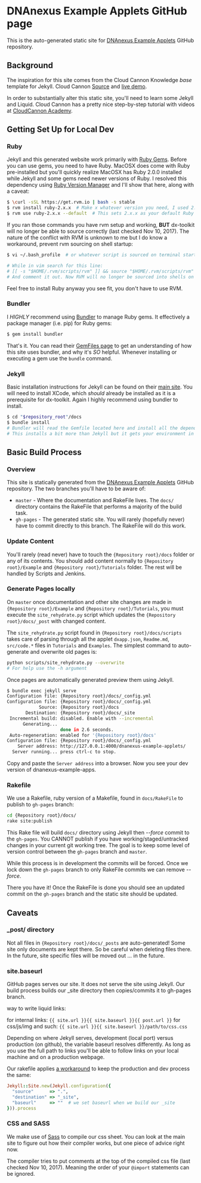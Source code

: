 # DNAnexus Example Applets GitHub page

This is the auto-generated static site for [DNAnexus Example Applets](https://github.com/dnanexus/dnanexus-example-applets) GitHub repository.

## Background

The inspiration for this site comes from the Cloud Cannon Knowledge *base* template for Jekyll. Cloud Cannon [Source](https://github.com/CloudCannon/base-jekyll-template) and [live demo](https://orange-ape.cloudvent.net/).

In order to substantially alter this static site, you'll need to learn some Jekyll and Liquid. Cloud Cannon has a pretty nice step-by-step tutorial with videos at [CloudCannon Academy](https://learn.cloudcannon.com/).

## Getting Set Up for Local Dev

### Ruby

Jekyll and this generated website work primarily with [Ruby Gems](http://guides.rubygems.org/what-is-a-gem/). Before you can use gems, you need to have Ruby. MacOSX does come with Ruby pre-installed but you'll quickly realize MacOSX has Ruby 2.0.0 installed while Jekyll and some gems need newer versions of Ruby. I resolved this dependency using [Ruby Version Manager](https://rvm.io/) and I'll show that here, along with a caveat:
```bash
$ \curl -sSL https://get.rvm.io | bash -s stable
$ rvm install ruby-2.x.x  # Make x whatever version you need, I used 2.4.0 when creating this site
$ rvm use ruby-2.x.x --default  # This sets 2.x.x as your default Ruby version 
```

If you ran those commands you have rvm setup and working, **BUT** dx-toolkit will no longer be able to source correctly (last checked Nov 10, 2017). The nature of the conflict with RVM is unknown to me but I do know a workaround, prevent rvm sourcing on shell startup:

```bash
$ vi ~/.bash_profile  # or whatever script is sourced on terminal startup. On my OSX El Capitan it was this file

# While in vim search for this line:
# [[ -s "$HOME/.rvm/scripts/rvm" ]] && source "$HOME/.rvm/scripts/rvm" # Load RVM into a shell session *as a function*
# And comment it out. Now RVM will no longer be sourced into shells on startup
```

Feel free to install Ruby anyway you see fit, you don't have to use RVM.

### Bundler

I *HIGHLY* recommend using [Bundler](http://bundler.io/) to manage Ruby gems. It effectively a package manager (i.e. pip) for Ruby gems:
```bash
$ gem install bundler
```

That's it. You can read their [GemFiles page](http://bundler.io/gemfile.html) to get an understanding of how this site uses bundler, and why it's *SO* helpful. Whenever installing or executing a gem use the `bundle` command.

### Jekyll

Basic installation instructions for Jekyll can be found on their [main site](https://jekyllrb.com/docs/installation/). You will need to install XCode, which *should* already be installed as it is a prerequisite for dx-toolkit. Again I highly recommend using bundler to install.
```bash
$ cd "$repository_root"/docs
$ bundle install
# Bundler will read the Gemfile located here and install all the dependencies to get you up and running.
# This installs a bit more than Jekyll but it gets your environment in the correct state.
```

## Basic Build Process

### Overview

This site is statically generated from the [DNAnexus Example Applets](https://github.com/dnanexus/dnanexus-example-applets) GitHub repository. The two branches you'll have to be aware of:
* `master` - Where the documentation and RakeFile lives. The `docs/` directory contains the RakeFile that performs a majority of the build task.
* `gh-pages` - The generated static site. You will rarely (hopefully never) have to commit directly to this branch. The RakeFile will do this work.

### Update Content

You'll rarely (read never) have to touch the `{Repository root}/docs` folder or any of its contents. You should add content normally to `{Repository root}/Example` and `{Repository root}/Tutorials` folder. The rest will be handled by Scripts and Jenkins.

### Generate Pages locally

On `master` once documentation and other site changes are made in `{Repository root}/Example` and `{Repository root}/Tutorials`, you must execute the `site_rehydrate.py` script which updates the `{Repository root}/docs/_post` with changed content.

The `site_rehydrate.py` script found in `{Repository root}/docs/scripts` takes care of parsing through all the applet `dxapp.json`, `Readme.md`, `src/code.*` files in `Tutorials` and `Examples`. The simplest command to auto-generate and overwrite old pages is:
```bash
python scripts/site_rehydrate.py --overwrite
# For help use the -h argument
```

Once pages are automatically generated preview them using Jekyll.
```bash
$ bundle exec jekyll serve
Configuration file: {Repository root}/docs/_config.yml
Configuration file: {Repository root}/docs/_config.yml
            Source: {Repository root}/docs
       Destination: {Repository root}/docs/_site
 Incremental build: disabled. Enable with --incremental
      Generating... 
                    done in 2.6 seconds.
 Auto-regeneration: enabled for '{Repository root}/docs'
Configuration file: {Repository root}/docs/_config.yml
    Server address: http://127.0.0.1:4000/dnanexus-example-applets/
  Server running... press ctrl-c to stop.
```

Copy and paste the `Server address` into a browser. Now you see your dev version of dnanexus-example-apps.

### Rakefile

We use a Rakefile, ruby version of a Makefile, found in `docs/RakeFile` to publish to `gh-pages` branch:
```bash
cd {Repository root}/docs/
rake site:publish
``` 
This Rake file will build `docs/` directory using Jekyll then  *--force* commit to the `gh-pages`. You CANNOT publish if you have working/staged/untracked changes in your current git working tree. The goal is to keep some level of version control between the `gh-pages` branch and `master`.

While this process is in development the commits will be forced. Once we lock down the `gh-pages` branch to only RakeFile commits we can remove *--force*.

There you have it! Once the RakeFile is done you should see an updated commit on the `gh-pages` branch and the static site should be updated.

## Caveats

### \_post/ directory

Not all files in `{Repository root}/docs/_posts` are auto-generated! Some site only documents are kept there. So be careful when deleting files there. In the future, site specific files will be moved out ... in the future.

### site.baseurl

GitHub pages serves our site. It does not serve the site using Jekyll. Our build process builds our \_site directory then copies/commits it to gh-pages branch.

way to write liquid links:

for internal links: `{{ site.url }}{{ site.baseurl }}{{ post.url }}`
for css/js/img and such: `{{ site.url }}{{ site.baseurl }}/path/to/css.css`

Depending on where Jekyll serves, development (local port) versus production (on github), the variable baseurl resolves differently. As long as you use the full path to links you'll be able to follow links on your local machine and on a production webpage.

Our rakefile applies [a workaround](https://github.com/jekyll/jekyll/issues/332) to keep the production and dev process the same:
```ruby
Jekyll::Site.new(Jekyll.configuration({
  "source"      => ".",
  "destination" => "_site",
  "baseurl"     => ""  # we set baseurl when we build our _site
})).process
```

### CSS and SASS

We make use of [Sass](http://sass-lang.com/) to compile our css sheet. You can look at the main site to figure out how their compiler works, but one piece of advice right now.

The compiler tries to put comments at the top of the compiled css file (last checked Nov 10, 2017). Meaning the order of your `@import` statements can be ignored.
